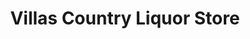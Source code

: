 ---
title: "Villas Country Liquor Store"
url: /villas/villas-country-liquor-store/
shop: alcohol
---